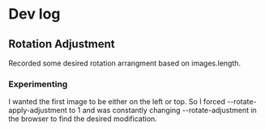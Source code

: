 # Dev log

## Rotation Adjustment

Recorded some desired rotation arrangment based on images.length.

### Experimenting

I wanted the first image to be either on the left or top. So I forced --rotate-apply-adjustment to 1 and was constantly changing --rotate-adjustment in the browser to find the desired modification.
